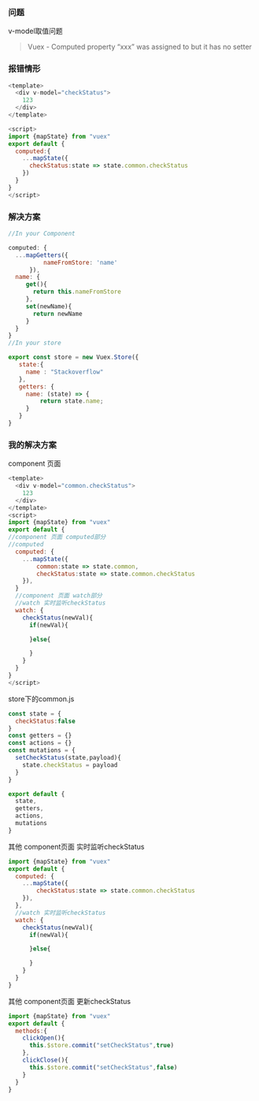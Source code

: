 ### 问题

v-model取值问题

>Vuex - Computed property “xxx” was assigned to but it has no setter

### 报错情形

```javascript
<template>
  <div v-model="checkStatus">
    123
  </div>
</template>

<script>
import {mapState} from "vuex"
export default {
  computed:{
    ...mapState({
      checkStatus:state => state.common.checkStatus
    })
  }
}
</script>
```

### 解决方案

```javascript
//In your Component

computed: {
  ...mapGetters({
          nameFromStore: 'name'
      }),
  name: {
     get(){
       return this.nameFromStore
     },
     set(newName){
       return newName
     } 
  }
}
//In your store

export const store = new Vuex.Store({
   state:{
     name : "Stackoverflow"
   },
   getters: {
     name: (state) => {
         return state.name;
     }
   }
}
```

### 我的解决方案

component 页面

```javascript
<template>
  <div v-model="common.checkStatus">
    123
  </div>
</template>
<script>
import {mapState} from "vuex"
export default {
//component 页面 computed部分
//computed
  computed: {
    ...mapState({
        common:state => state.common,
        checkStatus:state => state.common.checkStatus
    }),
  }
  //component 页面 watch部分
  //watch 实时监听checkStatus
  watch: {
    checkStatus(newVal){
      if(newVal){

      }else{

      }
    }
  }
}
</script>
```

store下的common.js

```javascript
const state = {
  checkStatus:false
}
const getters = {}
const actions = {}
const mutations = {
  setCheckStatus(state,payload){
    state.checkStatus = payload
  }
}

export default {
  state,
  getters,
  actions,
  mutations
}
```

其他 component页面 实时监听checkStatus

```javascript
import {mapState} from "vuex"
export default {
  computed: {
    ...mapState({
        checkStatus:state => state.common.checkStatus
    }),
  },
  //watch 实时监听checkStatus
  watch: {
    checkStatus(newVal){
      if(newVal){

      }else{

      }
    }
  }
}
```

其他 component页面 更新checkStatus

```javascript
import {mapState} from "vuex"
export default {
  methods:{
    clickOpen(){
      this.$store.commit("setCheckStatus",true)
    },
    clickClose(){
      this.$store.commit("setCheckStatus",false)
    }
  }
}
```
